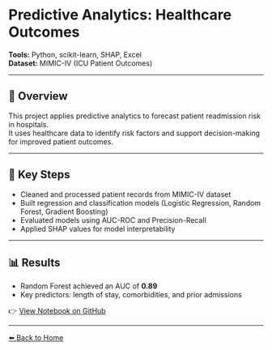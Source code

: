 # Predictive Analytics: Healthcare Outcomes

**Tools:** Python, scikit-learn, SHAP, Excel  
**Dataset:** MIMIC-IV (ICU Patient Outcomes)  

---

## 📌 Overview
This project applies predictive analytics to forecast patient readmission risk in hospitals.  
It uses healthcare data to identify risk factors and support decision-making for improved patient outcomes.

---

## 🔑 Key Steps
- Cleaned and processed patient records from MIMIC-IV dataset  
- Built regression and classification models (Logistic Regression, Random Forest, Gradient Boosting)  
- Evaluated models using AUC-ROC and Precision-Recall  
- Applied SHAP values for model interpretability  

---

## 📊 Results
- Random Forest achieved an AUC of **0.89**  
- Key predictors: length of stay, comorbidities, and prior admissions  

👉 [View Notebook on GitHub](https://github.com/DataPhil17)

---

[⬅️ Back to Home](../index.md)
